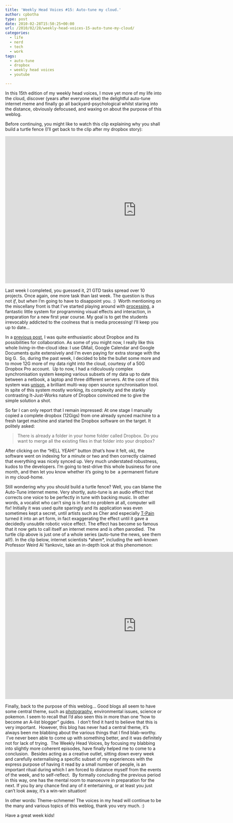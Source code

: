 ```yaml
---
title: 'Weekly Head Voices #15: Auto-tune my cloud.'
author: cpbotha
type: post
date: 2010-02-28T15:50:25+00:00
url: /2010/02/28/weekly-head-voices-15-auto-tune-my-cloud/
categories:
  - life
  - nerd
  - tech
  - work
tags:
  - auto-tune
  - dropbox
  - weekly head voices
  - youtube

---
```

In this 15th edition of my weekly head voices, I move yet more of my life into the cloud, discover (years after everyone else) the delightful auto-tune internet meme and finally go all backyard-psychological whilst staring into the distance, obviously defocused, and waxing on about the purpose of this weblog.

Before continuing, you might like to watch this clip explaining why you shall build a turtle fence (I’ll get back to the clip after my dropbox story):

<div class="jetpack-video-wrapper">
<span class="embed-youtube" style="text-align:center; display: block;"><iframe allowfullscreen="true" class="youtube-player" height="473" src="https://www.youtube.com/embed/qizNQKzatXA?version=3&amp;rel=1&amp;fs=1&amp;autohide=2&amp;showsearch=0&amp;showinfo=1&amp;iv_load_policy=1&amp;wmode=transparent" style="border:0;" type="text/html" width="840"></iframe></span>
</div>

Last week I completed, you guessed it, 21 GTD tasks spread over 10 projects. Once again, one more task than last week. The question is thus not _if_, but _when_ I’m going to have to disappoint you. :)  Worth mentioning on the miscellany front is that I’ve started playing around with [processing][1], a fantastic little system for programming visual effects and interaction, in preparation for a new first year course. My goal is to get the students irrevocably addicted to the coolness that is media processing! I’ll keep you up to date…

In a [previous post][2], I was quite enthusiastic about Dropbox and its possibilities for collaboration. As some of you might now, I really like this whole living-in-the-cloud idea: I use GMail, Google Calendar and Google Documents quite extensively and I’m even paying for extra storage with the big G.  So, during the past week, I decided to bite the bullet some more and to move 12G more of my data right into the cloud, courtesy of a 50G Dropbox Pro account.  Up to now, I had a ridiculously complex synchronisation system keeping various subsets of my data up to date between a netbook, a laptop and three different servers. At the core of this system was [unison][3], a brilliant multi-way open source synchronisation tool. In spite of this system mostly working, its complexity and the starkly contrasting It-Just-Works nature of Dropbox convinced me to give the simple solution a shot.

So far I can only report that I remain impressed: At one stage I manually copied a complete dropbox (12Gigs) from one already synced machine to a fresh target machine and started the Dropbox software on the target. It politely asked:

> There is already a folder in your home folder called Dropbox. Do you want to merge all the existing files in that folder into your dropbox?

After clicking on the “HELL YEAH!” button (that’s how it felt, ok), the software went on indexing for a minute or two and then correctly claimed that everything was nicely synced up. Very much understated robustness, kudos to the developers. I’m going to test-drive this whole business for one month, and then let you know whether it’s going to be  a permanent fixture in my cloud-home.

Still wondering why you should build a turtle fence? Well, you can blame the Auto-Tune internet meme. Very shortly, auto-tune is an audio effect that corrects one voice to be perfectly in tune with backing music. In other words, a vocalist who can’t sing is in fact no problem at all, computer will fix! Initially it was used quite sparingly and its application was even sometimes kept a secret, until artists such as Cher and especially <a data-rel="lightbox-video-0" href="http://www.youtube.com/watch?v=avaSdC0QOUM&amp;feature=channel" title="My favourite T-Pain clip: I'm on a boat!">T-Pain</a> turned it into an art form, in fact exaggerating the effect until it gave a decidedly unsubtle robotic voice effect. The effect has become so famous that it now gets to call itself an internet meme and is often parodied.  The turtle clip above is just one of a whole series (auto-tune the news, see them all!). In the clip below, internet scientists \*ahem\*, including the well-known Professor Weird Al Yankovic, take an in-depth look at this phenomenon:

<div class="jetpack-video-wrapper">
<span class="embed-youtube" style="text-align:center; display: block;"><iframe allowfullscreen="true" class="youtube-player" height="473" src="https://www.youtube.com/embed/fYzv-AVi78E?version=3&amp;rel=1&amp;fs=1&amp;autohide=2&amp;showsearch=0&amp;showinfo=1&amp;iv_load_policy=1&amp;wmode=transparent" style="border:0;" type="text/html" width="840"></iframe></span>
</div>

Finally, back to the purpose of this weblog… Good blogs all seem to have some central theme, such as [photography][4], environmental issues, science or pokemon. I seem to recall that I’d also seen this in more than one “how to become an A-list blogger” guides.  I don’t find it hard to believe that this is very important.  However, this blog has never had a central theme, it’s always been me blabbing about the various things that I find blab-worthy.  I’ve never been able to come up with something better, and it was definitely not for lack of trying.  The Weekly Head Voices, by focusing my blabbing into slightly more coherent episodes, have finally helped me to come to a conclusion.  Besides acting as a creative outlet, sitting down every week and carefully externalising a specific subset of my experiences with the express purpose of having it read by a small number of people, is an important ritual during which I am forced to distance myself from the events of the week, and to self-reflect.  By formally concluding the previous period in this way, one has the mental room to manoeuvre in preparation for the next. If you by any chance find any of it entertaining, or at least you just can’t look away, it’s a win-win situation!

In other words: Theme-schmeme! The voices in my head will continue to be the many and various topics of this weblog, thank you very much. :)

Have a great week kids!

 [1]: http://processing.org/ "processing.org website"
 [2]: http://cpbotha.net/2010/02/14/weekly-head-voices-13-so-you-want-to-sue-me/ "previous WHV dropbox mention"
 [3]: http://www.cis.upenn.edu/~bcpierce/unison/ "Link to unison file sync tool."
 [4]: http://francoism.wordpress.com/ "francoism's photography blog"

